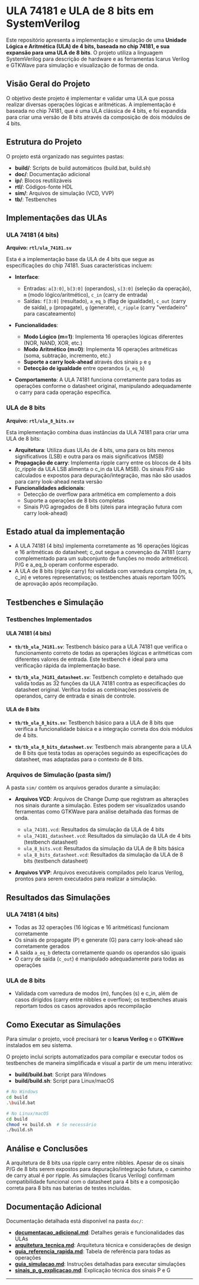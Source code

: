 # ULA 74181 e ULA de 8 bits em SystemVerilog

Este repositório apresenta a implementação e simulação de uma **Unidade Lógica e Aritmética (ULA) de 4 bits, baseada no chip 74181, e sua expansão para uma ULA de 8 bits**. O projeto utiliza a linguagem SystemVerilog para descrição de hardware e as ferramentas Icarus Verilog e GTKWave para simulação e visualização de formas de onda.

## Visão Geral do Projeto

O objetivo deste projeto é implementar e validar uma ULA que possa realizar diversas operações lógicas e aritméticas. A implementação é baseada no chip 74181, que é uma ULA clássica de 4 bits, e foi expandida para criar uma versão de 8 bits através da composição de dois módulos de 4 bits.

## Estrutura do Projeto

O projeto está organizado nas seguintes pastas:

- **build/**: Scripts de build automáticos (build.bat, build.sh)
- **doc/**: Documentação adicional
- **ip/**: Blocos reutilizáveis
- **rtl/**: Códigos-fonte HDL
- **sim/**: Arquivos de simulação (VCD, VVP)
- **tb/**: Testbenches

## Implementações das ULAs

### ULA 74181 (4 bits)
**Arquivo: `rtl/ula_74181.sv`**

Esta é a implementação base da ULA de 4 bits que segue as especificações do chip 74181. Suas características incluem:

- **Interface**:
  - Entradas: `a[3:0]`, `b[3:0]` (operandos), `s[3:0]` (seleção da operação), `m` (modo lógico/aritmético), `c_in` (carry de entrada)
  - Saídas: `f[3:0]` (resultado), `a_eq_b` (flag de igualdade), `c_out` (carry de saída), `p` (propagate), `g` (generate), `c_ripple` (carry "verdadeiro" para cascateamento)

- **Funcionalidades**:
  - **Modo Lógico (m=1)**: Implementa 16 operações lógicas diferentes (NOR, NAND, XOR, etc.)
  - **Modo Aritmético (m=0)**: Implementa 16 operações aritméticas (soma, subtração, incremento, etc.)
  - **Suporte a carry look-ahead** através dos sinais `p` e `g`
  - **Detecção de igualdade** entre operandos (`a_eq_b`)

- **Comportamento**: A ULA 74181 funciona corretamente para todas as operações conforme o datasheet original, manipulando adequadamente o carry para cada operação específica.

### ULA de 8 bits
**Arquivo: `rtl/ula_8_bits.sv`**

Esta implementação combina duas instâncias da ULA 74181 para criar uma ULA de 8 bits:

- **Arquitetura**: Utiliza duas ULAs de 4 bits, uma para os bits menos significativos (LSB) e outra para os mais significativos (MSB)
- **Propagação de carry**: Implementa ripple carry entre os blocos de 4 bits (c_ripple da ULA LSB alimenta o c_in da ULA MSB). Os sinais P/G são calculados e expostos para depuração/integração, mas não são usados para carry look-ahead nesta versão
- **Funcionalidades adicionais**:
  - Detecção de overflow para aritmética em complemento a dois
  - Suporte a operações de 8 bits completas
  - Sinais P/G agregados de 8 bits (úteis para integração futura com carry look-ahead)

## Estado atual da implementação

- A ULA 74181 (4 bits) implementa corretamente as 16 operações lógicas e 16 aritméticas do datasheet; c_out segue a convenção da 74181 (carry complementado para um subconjunto de funções no modo aritmético). P/G e a_eq_b operam conforme esperado.
- A ULA de 8 bits (ripple carry) foi validada com varredura completa (m, s, c_in) e vetores representativos; os testbenches atuais reportam 100% de aprovação após recompilação.

## Testbenches e Simulação

### Testbenches Implementados

#### ULA 74181 (4 bits)
- **`tb/tb_ula_74181.sv`**: Testbench básico para a ULA 74181 que verifica o funcionamento correto de todas as operações lógicas e aritméticas com diferentes valores de entrada. Este testbench é ideal para uma verificação rápida da implementação base.

- **`tb/tb_ula_74181_datasheet.sv`**: Testbench completo e detalhado que valida todas as 32 funções da ULA 74181 contra as especificações do datasheet original. Verifica todas as combinações possíveis de operandos, carry de entrada e sinais de controle.

#### ULA de 8 bits
- **`tb/tb_ula_8_bits.sv`**: Testbench básico para a ULA de 8 bits que verifica a funcionalidade básica e a integração correta dos dois módulos de 4 bits.

- **`tb/tb_ula_8_bits_datasheet.sv`**: Testbench mais abrangente para a ULA de 8 bits que testa todas as operações seguindo as especificações do datasheet, mas adaptadas para o contexto de 8 bits.

### Arquivos de Simulação (pasta sim/)

A pasta `sim/` contém os arquivos gerados durante a simulação:

- **Arquivos VCD**: Arquivos de Change Dump que registram as alterações nos sinais durante a simulação. Estes podem ser visualizados usando ferramentas como GTKWave para análise detalhada das formas de onda.
  - `ula_74181.vcd`: Resultados da simulação da ULA de 4 bits
  - `ula_74181_datasheet.vcd`: Resultados da simulação da ULA de 4 bits (testbench datasheet)
  - `ula_8_bits.vcd`: Resultados da simulação da ULA de 8 bits básica
  - `ula_8_bits_datasheet.vcd`: Resultados da simulação da ULA de 8 bits (testbench datasheet)

- **Arquivos VVP**: Arquivos executáveis compilados pelo Icarus Verilog, prontos para serem executados para realizar a simulação.

## Resultados das Simulações

### ULA 74181 (4 bits)
- Todas as 32 operações (16 lógicas e 16 aritméticas) funcionam corretamente
- Os sinais de propagate (P) e generate (G) para carry look-ahead são corretamente gerados
- A saída `a_eq_b` detecta corretamente quando os operandos são iguais
- O carry de saída (`c_out`) é manipulado adequadamente para todas as operações

### ULA de 8 bits
- Validada com varredura de modos (m), funções (s) e c_in, além de casos dirigidos (carry entre nibbles e overflow); os testbenches atuais reportam todos os casos aprovados após recompilação


## Como Executar as Simulações

Para simular o projeto, você precisará ter o **Icarus Verilog** e o **GTKWave** instalados em seu sistema.

O projeto inclui scripts automatizados para compilar e executar todos os testbenches de maneira simplificada e visual a partir de um menu interativo:

- **build/build.bat**: Script para Windows
- **build/build.sh**: Script para Linux/macOS

```bash
# No Windows
cd build
.\build.bat

# No Linux/macOS
cd build
chmod +x build.sh  # Se necessário
./build.sh
```

## Análise e Conclusões

A arquitetura de 8 bits usa ripple carry entre nibbles. Apesar de os sinais P/G de 8 bits serem expostos para depuração/integração futura, o caminho de carry atual é por ripple. As simulações (Icarus Verilog) confirmam compatibilidade funcional com o datasheet para 4 bits e a composição correta para 8 bits nas baterias de testes incluídas.

## Documentação Adicional

Documentação detalhada está disponível na pasta `doc/`:

- [**documentacao_adicional.md**](doc/documentacao_adicional.md): Detalhes gerais e funcionalidades das ULAs
- [**arquitetura_tecnica.md**](doc/arquitetura_tecnica.md): Arquitetura técnica e considerações de design
- [**guia_referencia_rapida.md**](doc/guia_referencia_rapida.md): Tabela de referência para todas as operações
- [**guia_simulacao.md**](doc/guia_simulacao.md): Instruções detalhadas para executar simulações
- [**sinais_p_g_explicacao.md**](doc/sinais_p_g_explicacao.md): Explicação técnica dos sinais P e G

-----